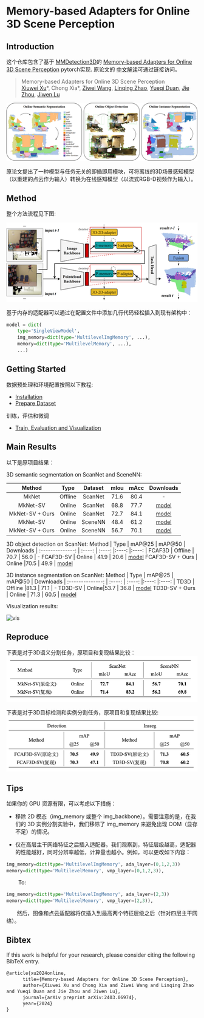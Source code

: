 # Memory-based Adapters for Online 3D Scene Perception

## Introduction

这个仓库包含了基于 [MMDetection3D](https://github.com/open-mmlab/mmdetection3d)的 [Memory-based Adapters for Online 3D Scene Perception](https://arxiv.org/abs/2403.06974) pytorch实现. 原论文的 [中文解读](https://zhuanlan.zhihu.com/p/704435537)可通过链接访问。

> Memory-based Adapters for Online 3D Scene Perception  
> [Xiuwei Xu](https://xuxw98.github.io/)*, Chong Xia\*, [Ziwei Wang](https://ziweiwangthu.github.io/), [Linqing Zhao](https://scholar.google.com/citations?user=ypxt5UEAAAAJ&hl=zh-CN&oi=ao), [Yueqi Duan](https://duanyueqi.github.io/), [Jie Zhou](https://scholar.google.com/citations?user=6a79aPwAAAAJ&hl=en&authuser=1), [Jiwen Lu](http://ivg.au.tsinghua.edu.cn/Jiwen_Lu/)
>

![teaser](./images/teaser2.png)

原论文提出了一种模型与任务无关的即插即用模块，可将离线的3D场景感知模型（以重建的点云作为输入）转换为在线感知模型（以流式RGB-D视频作为输入）。

## Method

整个方法流程见下图:

![overview](./images/over-arch.png)

基于内存的适配器可以通过在配置文件中添加几行代码轻松插入到现有架构中：
```python
model = dict(
    type='SingleViewModel',
    img_memory=dict(type='MultilevelImgMemory', ...),
    memory=dict(type='MultilevelMemory', ...),
    ...)
```

## Getting Started
数据预处理和环境配置按照以下教程:
- [Installation](docs/install.md) 
- [Prepare Dataset](docs/data.md)

训练，评估和微调
- [Train, Evaluation and Visualization](docs/run.md)


## Main Results
以下是原项目结果：

3D semantic segmentation on ScanNet and SceneNN:

 Method | Type | Dataset | mIou | mAcc | Downloads 
 | :--------------: | :----: | :----: | :----: |:----: |:----: |
 MkNet | Offline | ScanNet |71.6 | 80.4 | -
 MkNet-SV | Online | ScanNet |68.8 | 77.7 | [model](https://cloud.tsinghua.edu.cn/f/fada43a9f0c14e79ac30/?dl=1)
 MkNet-SV + Ours | Online | ScanNet |72.7 | 84.1 | [model](https://cloud.tsinghua.edu.cn/f/5a73056b11a346d5a0ad/?dl=1)
 MkNet-SV | Online | SceneNN |48.4 | 61.2 | [model](https://cloud.tsinghua.edu.cn/f/fada43a9f0c14e79ac30/?dl=1)
 MkNet-SV + Ours | Online | SceneNN |56.7 | 70.1 | [model](https://cloud.tsinghua.edu.cn/f/5a73056b11a346d5a0ad/?dl=1)

3D object detection on ScanNet:
 Method | Type |  mAP@25 | mAP@50 | Downloads 
 | :--------------: |  :----: | :----: |:----: |:----: |
 FCAF3D | Offline | 70.7 | 56.0 | -
 FCAF3D-SV | Online | 41.9 | 20.6 | [model](https://cloud.tsinghua.edu.cn/f/d87c8f18f9c3490b983d/?dl=1)
 FCAF3D-SV + Ours | Online |70.5 | 49.9 | [model](https://cloud.tsinghua.edu.cn/f/9a7444e183a64abaae00/?dl=1)

 3D instance segmentation on ScanNet:
 Method | Type |  mAP@25 | mAP@50 | Downloads 
 | :--------------: | :----: | :----: |:----: |:----: |
 TD3D | Offline |81.3 | 71.1 | -
 TD3D-SV | Online|53.7 | 36.8 | [model](https://cloud.tsinghua.edu.cn/f/aa7155bbc58840a697bb/?dl=1)
 TD3D-SV + Ours | Online | 71.3 | 60.5 | [model](https://cloud.tsinghua.edu.cn/f/438ebd22f9524d2daade/?dl=1)

<!--
 Here is the performance of different 3D scene perception methods on ScanNet online benchmark. We report mIoU / mAcc, mAP@25 /
mAP@50 and mAP@25 / mAP@50 for semantic segmentation, object detection and instance segmentation respectively.
And NS means the number of sequence, while LS means the length of Sequence.

 Task | Method | Type | NS 1 | NS 5 | NS 10| LS 5 | LS 10 | LS 15 
 | :----: | :----: | :----: | :----: |:----: |:----: |:----: |:----: |:----: |
 Semseg | MkNet | Offline | 63.7/73.5 | 62.7/72.8 | 58.9/69.4|59.3/69.8|63.0/73.0|63.5/73.7
 Semseg | MkNet-SV | Online | 63.3/74.3 | 63.3/74.3 | 63.3/74.3 |63.3/74.3 |63.3/74.3 |63.3/74.3 
  Semseg | MkNet-SV + Ours | Online | 69.1/82.2 | 66.8/80.0 | 65.9/79.2|65.9/79.3|66.8/80.1|67.1/80.4
 Detection | FCAF3D | Offline | 57.0/40.6 | 41.1/25.2 | 34.6/19.3|28.4/15.2|33.9/19.4|37.7/22.8
 Detection | FCAF3D-SV | Online | 41.9/20.6 | 29.8/13.3 | 27.0/11.5|24.4/10.1|26.2/11.0|27.6/12.1
 Detection | FCAF3D-SV + Ours | Online | 70.5/49.9 | 58.7/37.7 | 56.2/34.3|53.1/31.2|54.9/33.8|56.1/35.6
 Insseg | TD3D | Offline | 64.0/50.8 | 61.6/49.7 | 59.4/48.4|59.0/47.9|61.4/49.8|61.7/49.8
 Insseg | TD3D-SV | Online | 53.7/36.8 | 54.2/41.6 | 57.0/46.3|56.4/45.5|53.9/40.9|52.6/39.5
 Insseg | TD3D-SV + Ours  | Online | 71.3/60.5 | 64.7/55.2 | 64.2/55.0|64.0/54.7|64.6/55.1|63.9/54.3
-->


Visualization results:

![vis](./images/vis.png)

## Reproduce

下表是对于3D语义分割任务，原项目和复现结果比较：![3D语义分割比较](./images/result1.png)

下表是对于3D目标检测和实例分割任务，原项目和复现结果比较:![result2](./images/result2.png)

## Tips

如果你的 GPU 资源有限，可以考虑以下措施：

- 移除 2D 模态（img_memory 或整个 img_backbone）。需要注意的是，在我们的 3D 实例分割实验中，我们移除了 img_memory 来避免出现 OOM（显存不足）的情况。

- 仅在高层主干网络特征之后插入适配器。我们观察到，特征层级越高，适配器的性能越好，同时分辨率越低，计算量也越小。例如，可以更改如下内容：

```python
img_memory=dict(type='MultilevelImgMemory', ada_layer=(0,1,2,3))
memory=dict(type='MultilevelMemory', vmp_layer=(0,1,2,3)),
```
&nbsp;&nbsp;&nbsp;&nbsp;&nbsp;&nbsp;&nbsp;&nbsp;To:
```python
img_memory=dict(type='MultilevelImgMemory', ada_layer=(2,3))
memory=dict(type='MultilevelMemory', vmp_layer=(2,3)),
```
&nbsp;&nbsp;&nbsp;&nbsp;&nbsp;&nbsp;&nbsp;然后，图像和点云适配器将仅插入到最高两个特征层级之后（针对四层主干网络）。


## Bibtex
If this work is helpful for your research, please consider citing the following BibTeX entry.

```
@article{xu2024online, 
      title={Memory-based Adapters for Online 3D Scene Perception}, 
      author={Xiuwei Xu and Chong Xia and Ziwei Wang and Linqing Zhao and Yueqi Duan and Jie Zhou and Jiwen Lu},
      journal={arXiv preprint arXiv:2403.06974},
      year={2024}
}
```
